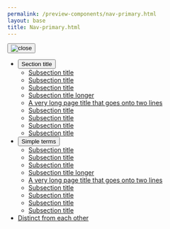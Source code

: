 ```yaml
--- 
permalink: /preview-components/nav-primary.html
layout: base 
title: Nav-primary.html
---
```


<button class="usa-nav-close">
  <img src="../../dist/img/close.svg" alt="close">
</button>
<ul class="usa-nav-primary usa-accordion"><li><button class="usa-accordion-button usa-nav-link" aria-expanded="false" aria-controls="nav-section-one">
      <span>Section title</span>
    </button>
    <ul id="nav-section-one" class="usa-nav-submenu"><div class="usa-megamenu-col"><li>
                <a href="#">Subsection title</a>
              </li><li>
                <a href="#">Subsection title</a>
              </li><li>
                <a href="#">Subsection title</a>
              </li></div><div class="usa-megamenu-col"><li>
                <a href="#">Subsection title longer</a>
              </li><li>
                <a href="#">A very long page title that goes onto two lines</a>
              </li><li>
                <a href="#">Subsection title</a>
              </li></div><div class="usa-megamenu-col"><li>
                <a href="#">Subsection title</a>
              </li><li>
                <a href="#">Subsection title</a>
              </li><li>
                <a href="#">Subsection title</a>
              </li></div></ul></li><li><button class="usa-accordion-button usa-nav-link" aria-expanded="false" aria-controls="nav-section-two">
      <span>Simple terms</span>
    </button>
    <ul id="nav-section-two" class="usa-nav-submenu"><div class="usa-megamenu-col"><li>
                <a href="#">Subsection title</a>
              </li><li>
                <a href="#">Subsection title</a>
              </li><li>
                <a href="#">Subsection title</a>
              </li></div><div class="usa-megamenu-col"><li>
                <a href="#">Subsection title longer</a>
              </li><li>
                <a href="#">A very long page title that goes onto two lines</a>
              </li><li>
                <a href="#">Subsection title</a>
              </li></div><div class="usa-megamenu-col"><li>
                <a href="#">Subsection title</a>
              </li><li>
                <a href="#">Subsection title</a>
              </li><li>
                <a href="#">Subsection title</a>
              </li></div></ul></li><li><a class="usa-nav-link" href="javascript:void(0)">
      <span>Distinct from each other</span>
    </a></li></ul>
